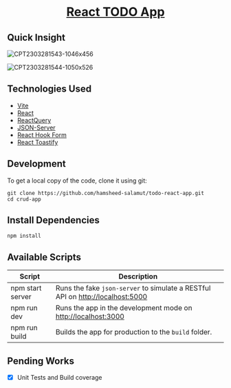 <h1 align="center">
    <a href="https://github.com/hamsheed-salamut/todo-react-app">
    React TODO App
    </a>
</h1>

## Quick Insight
![CPT2303281543-1046x456](https://user-images.githubusercontent.com/23207774/228226809-af13f7ee-c0d4-43f2-9793-25c7a43144a2.gif)

![CPT2303281544-1050x526](https://user-images.githubusercontent.com/23207774/228226987-71df0756-d1a0-4762-8606-029c1b5a4566.gif)


## Technologies Used
- [Vite](https://vitejs.dev/)
- [React](http://reactjs.org)
- [ReactQuery](https://www.npmjs.com/package/react-query)
- [JSON-Server](https://github.com/typicode/json-server)
- [React Hook Form](https://react-hook-form.com/)
- [React Toastify](https://fkhadra.github.io/react-toastify/)

## Development
To get a local copy of the code, clone it using git:

```
git clone https://github.com/hamsheed-salamut/todo-react-app.git
cd crud-app
```

## Install Dependencies

```
npm install
```

## Available Scripts

| Script        | Description                                                             |
| -----------------    | ----------------------------------------------------------------------- |
| npm start server  | Runs the fake `json-server` to simulate a RESTful API on [http://localhost:5000](http://localhost:5000)                            |
| npm run dev      | Runs the app in the development mode on [http://localhost:3000](http://localhost:3000)
| npm run build | Builds the app for production to the `build` folder.                    |

## Pending Works
- [x] Unit Tests and Build coverage
